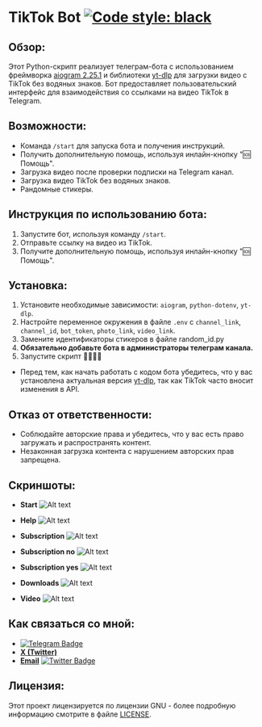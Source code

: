# TikTok Bot [![Code style: black](https://img.shields.io/badge/code%20style-black-000000.svg)](https://github.com/psf/black)

## Обзор:
Этот Python-скрипт реализует телеграм-бота с использованием фреймворка [aiogram 2.25.1](https://docs.aiogram.dev/en/v2.25.1/) и библиотеки [yt-dlp](https://pypi.org/project/yt-dlp/) для загрузки видео с TikTok без водяных знаков. Бот предоставляет пользовательский интерфейс для взаимодействия со ссылками на видео TikTok в Telegram.

## Возможности:
- Команда `/start` для запуска бота и получения инструкций.
- Получить дополнительную помощь, используя инлайн-кнопку "🆘 Помощь".
- Загрузка видео после проверки подписки на Telegram канал.
- Загрузка видео TikTok без водяных знаков.
- Рандомные стикеры.

## Инструкция по использованию бота:
1. Запустите бот, используя команду `/start`.
2. Отправьте ссылку на видео из TikTok.
3. Получите дополнительную помощь, используя инлайн-кнопку "🆘 Помощь".

## Установка:
1. Установите необходимые зависимости: `aiogram`, `python-dotenv`, `yt-dlp`.
2. Настройте переменное окружения в файле `.env` с `channel_link`, `channel_id`, `bot_token`, `photo_link`, `video_link`.
3. Замените идентификаторы стикеров в файле random_id.py
4. **Обязательно добавьте бота в администраторы телеграм канала.**
5. Запустите скрипт 🤗🤗🤗🤗

- Перед тем, как начать работать с кодом бота убедитесь, что у вас установлена актуальная версия [yt-dlp](https://pypi.org/project/yt-dlp/), так как TikTok часто вносит изменения в API.

## Отказ от ответственности:
- Соблюдайте авторские права и убедитесь, что у вас есть право загружать и распространять контент.
- Незаконная загрузка контента с нарушением авторских прав запрещена.

## Скриншоты:
- **Start**
![Alt text](https://github.com/OFFpolice/TikTok-Bot-Local/blob/main/photo/start.jpg)

- **Help**
![Alt text](https://github.com/OFFpolice/TikTok-Bot-Local/blob/main/photo/help.jpg)

- **Subscription**
![Alt text](https://github.com/OFFpolice/TikTok-Bot-Local/blob/main/photo/subscription.jpg)

- **Subscription no**
![Alt text](https://github.com/OFFpolice/TikTok-Bot-Local/blob/main/photo/subscription_no.jpg)

- **Subscription yes**
![Alt text](https://github.com/OFFpolice/TikTok-Bot-Local/blob/main/photo/subscription_yes.jpg)

- **Downloads**
![Alt text](https://github.com/OFFpolice/TikTok-Bot-Local/blob/main/photo/downloads.jpg)

- **Video**
![Alt text](https://github.com/OFFpolice/TikTok-Bot-Local/blob/main/photo/downloads_video.jpg)

## Как связаться со мной:
- [![Telegram Badge](https://img.shields.io/badge/Telegram-blue?style=flat&logo=telegram&logoColor=white)](https://t.me/OFFpolice)
- [**X (Twitter)**](https://twitter.com/OFFpolice2077)
- [**Email**](offpolicedev@gmail.com)
[![Twitter Badge](https://img.shields.io/twitter/follow/:OFFpolice2077)](https://x.com/OFFpolice2077?)

## Лицензия:
Этот проект лицензируется по лицензии GNU - более подробную информацию смотрите в файле [LICENSE](LICENSE).
